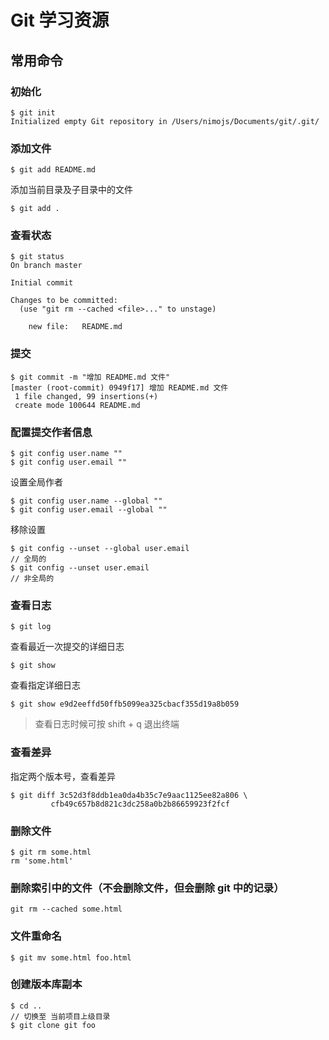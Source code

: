 # Git 学习资源

## 常用命令

### 初始化
```
$ git init
Initialized empty Git repository in /Users/nimojs/Documents/git/.git/
```

### 添加文件
```
$ git add README.md
```
添加当前目录及子目录中的文件
```
$ git add .
```
### 查看状态
```
$ git status
On branch master

Initial commit

Changes to be committed:
  (use "git rm --cached <file>..." to unstage)

    new file:   README.md
```

### 提交
```
$ git commit -m "增加 README.md 文件"
[master (root-commit) 0949f17] 增加 README.md 文件
 1 file changed, 99 insertions(+)
 create mode 100644 README.md
```

### 配置提交作者信息

```
$ git config user.name ""
$ git config user.email ""
```
设置全局作者
```
$ git config user.name --global ""
$ git config user.email --global ""
```
移除设置
```
$ git config --unset --global user.email
// 全局的
$ git config --unset user.email
// 非全局的
```
### 查看日志

```
$ git log 
```
查看最近一次提交的详细日志
```
$ git show
```
查看指定详细日志
```
$ git show e9d2eeffd50ffb5099ea325cbacf355d19a8b059
```
> 查看日志时候可按 shift + q 退出终端

### 查看差异
指定两个版本号，查看差异
```
$ git diff 3c52d3f8ddb1ea0da4b35c7e9aac1125ee82a806 \
         cfb49c657b8d821c3dc258a0b2b86659923f2fcf
```

### 删除文件

```
$ git rm some.html
rm 'some.html'
```

### 删除索引中的文件（不会删除文件，但会删除 git 中的记录）

```
git rm --cached some.html
```

### 文件重命名

```
$ git mv some.html foo.html
```

### 创建版本库副本
```
$ cd ..
// 切换至 当前项目上级目录
$ git clone git foo
```
